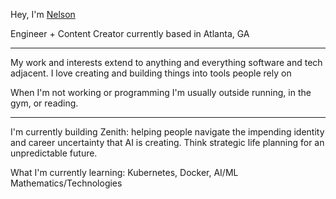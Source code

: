 Hey, I'm [Nelson](https://nelsonrodriguez.me/)

Engineer + Content Creator currently based in Atlanta, GA

--- 

My work and interests extend to anything and everything software and tech adjacent. I love creating and building things into tools people rely on 

When I'm not working or programming I'm usually outside running, in the gym, or reading. 

---

I'm currently building Zenith: helping people navigate the impending identity and career uncertainty that AI is creating. Think strategic life planning for an unpredictable future.

What I'm currently learning: Kubernetes, Docker, AI/ML Mathematics/Technologies

